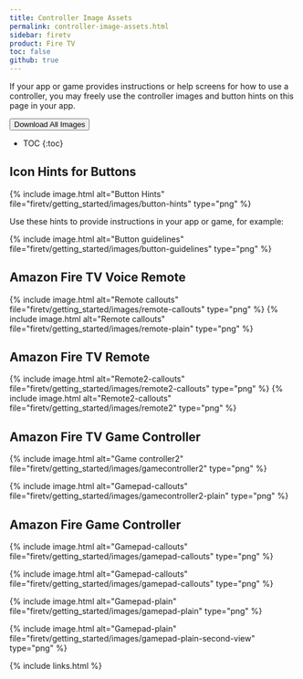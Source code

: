```yaml
---
title: Controller Image Assets
permalink: controller-image-assets.html
sidebar: firetv
product: Fire TV
toc: false
github: true
---
```


If your app or game provides instructions or help screens for how to use a controller, you may freely use the controller images and button hints on this page in your app.

<a target="_blank" class="noCrossRef" href="https://s3.amazonaws.com/android-sdk-manager/aftv-misc/firetv-controller-assets.zip"><button type="button" class="btn btn-primary" aria-label="Left Align"><span class="glyphicon glyphicon-download-alt" aria-hidden="true"></span> Download All Images</button></a>

* TOC
{:toc}

## Icon Hints for Buttons

{% include image.html alt="Button Hints" file="firetv/getting_started/images/button-hints" type="png" %}

Use these hints to provide instructions in your app or game, for example:

{% include image.html alt="Button guidelines" file="firetv/getting_started/images/button-guidelines" type="png" %}

## Amazon Fire TV Voice Remote

{% include image.html alt="Remote callouts" file="firetv/getting_started/images/remote-callouts" type="png" %}
{% include image.html alt="Remote callouts" file="firetv/getting_started/images/remote-plain" type="png" %}

## Amazon Fire TV Remote

{% include image.html alt="Remote2-callouts" file="firetv/getting_started/images/remote2-callouts" type="png" %}
{% include image.html alt="Remote2-callouts" file="firetv/getting_started/images/remote2" type="png" %}

## Amazon Fire TV Game Controller

{% include image.html alt="Game controller2" file="firetv/getting_started/images/gamecontroller2" type="png" %}

{% include image.html alt="Gamepad-callouts" file="firetv/getting_started/images/gamecontroller2-plain" type="png" %}

## Amazon Fire Game Controller

{% include image.html alt="Gamepad-callouts" file="firetv/getting_started/images/gamepad-callouts" type="png" %}

{% include image.html alt="Gamepad-callouts" file="firetv/getting_started/images/gamepad-callouts" type="png" %}

{% include image.html alt="Gamepad-plain" file="firetv/getting_started/images/gamepad-plain" type="png" %}

{% include image.html alt="Gamepad-plain" file="firetv/getting_started/images/gamepad-plain-second-view" type="png" %}

{% include links.html %}
